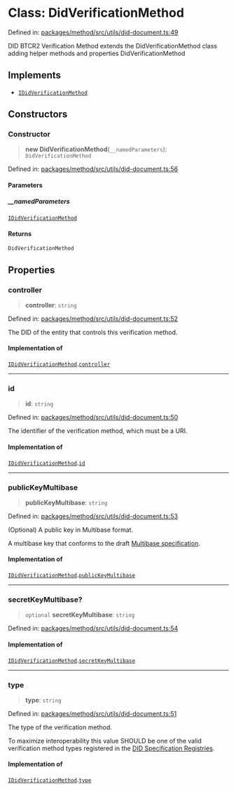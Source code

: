 # Class: DidVerificationMethod

Defined in: [packages/method/src/utils/did-document.ts:49](https://github.com/dcdpr/did-btcr2-js/blob/c82bc5c69016e1146a0c52c6e6b21621f5abd6d4/packages/method/src/utils/did-document.ts#L49)

DID BTCR2 Verification Method extends the DidVerificationMethod class adding helper methods and properties
 DidVerificationMethod

## Implements

- [`IDidVerificationMethod`](../interfaces/IDidVerificationMethod.md)

## Constructors

### Constructor

> **new DidVerificationMethod**(`__namedParameters`): `DidVerificationMethod`

Defined in: [packages/method/src/utils/did-document.ts:56](https://github.com/dcdpr/did-btcr2-js/blob/c82bc5c69016e1146a0c52c6e6b21621f5abd6d4/packages/method/src/utils/did-document.ts#L56)

#### Parameters

##### \_\_namedParameters

[`IDidVerificationMethod`](../interfaces/IDidVerificationMethod.md)

#### Returns

`DidVerificationMethod`

## Properties

### controller

> **controller**: `string`

Defined in: [packages/method/src/utils/did-document.ts:52](https://github.com/dcdpr/did-btcr2-js/blob/c82bc5c69016e1146a0c52c6e6b21621f5abd6d4/packages/method/src/utils/did-document.ts#L52)

The DID of the entity that controls this verification method.

#### Implementation of

[`IDidVerificationMethod`](../interfaces/IDidVerificationMethod.md).[`controller`](../interfaces/IDidVerificationMethod.md#controller)

***

### id

> **id**: `string`

Defined in: [packages/method/src/utils/did-document.ts:50](https://github.com/dcdpr/did-btcr2-js/blob/c82bc5c69016e1146a0c52c6e6b21621f5abd6d4/packages/method/src/utils/did-document.ts#L50)

The identifier of the verification method, which must be a URI.

#### Implementation of

[`IDidVerificationMethod`](../interfaces/IDidVerificationMethod.md).[`id`](../interfaces/IDidVerificationMethod.md#id)

***

### publicKeyMultibase

> **publicKeyMultibase**: `string`

Defined in: [packages/method/src/utils/did-document.ts:53](https://github.com/dcdpr/did-btcr2-js/blob/c82bc5c69016e1146a0c52c6e6b21621f5abd6d4/packages/method/src/utils/did-document.ts#L53)

(Optional) A public key in Multibase format.

A multibase key that conforms to the draft
[Multibase specification](https://datatracker.ietf.org/doc/draft-multiformats-multibase/).

#### Implementation of

[`IDidVerificationMethod`](../interfaces/IDidVerificationMethod.md).[`publicKeyMultibase`](../interfaces/IDidVerificationMethod.md#publickeymultibase)

***

### secretKeyMultibase?

> `optional` **secretKeyMultibase**: `string`

Defined in: [packages/method/src/utils/did-document.ts:54](https://github.com/dcdpr/did-btcr2-js/blob/c82bc5c69016e1146a0c52c6e6b21621f5abd6d4/packages/method/src/utils/did-document.ts#L54)

#### Implementation of

[`IDidVerificationMethod`](../interfaces/IDidVerificationMethod.md).[`secretKeyMultibase`](../interfaces/IDidVerificationMethod.md#secretkeymultibase)

***

### type

> **type**: `string`

Defined in: [packages/method/src/utils/did-document.ts:51](https://github.com/dcdpr/did-btcr2-js/blob/c82bc5c69016e1146a0c52c6e6b21621f5abd6d4/packages/method/src/utils/did-document.ts#L51)

The type of the verification method.

To maximize interoperability this value SHOULD be one of the valid verification method types
registered in the [DID Specification Registries](https://www.w3.org/TR/did-spec-registries/#verification-method-types).

#### Implementation of

[`IDidVerificationMethod`](../interfaces/IDidVerificationMethod.md).[`type`](../interfaces/IDidVerificationMethod.md#type)
